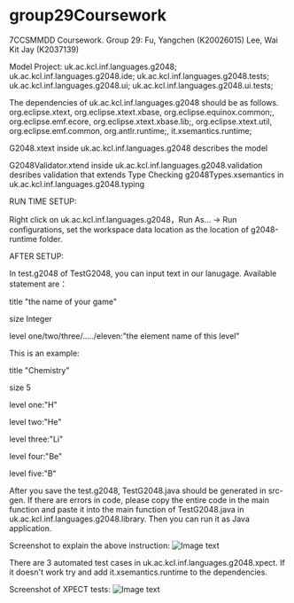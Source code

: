# group29Coursework
7CCSMMDD Coursework. Group 29:  Fu, Yangchen (K20026015)  Lee, Wai Kit Jay (K2037139)

Model Project: 
uk.ac.kcl.inf.languages.g2048;
uk.ac.kcl.inf.languages.g2048.ide;
uk.ac.kcl.inf.languages.g2048.tests;
uk.ac.kcl.inf.languages.g2048.ui;
uk.ac.kcl.inf.languages.g2048.ui.tests;

The dependencies of uk.ac.kcl.inf.languages.g2048 should be as follows.
 org.eclipse.xtext,
 org.eclipse.xtext.xbase,
 org.eclipse.equinox.common;,
 org.eclipse.emf.ecore,
 org.eclipse.xtext.xbase.lib;,
 org.eclipse.xtext.util,
 org.eclipse.emf.common,
 org.antlr.runtime;,
 it.xsemantics.runtime;

G2048.xtext inside uk.ac.kcl.inf.languages.g2048 describes the model

G2048Validator.xtend inside uk.ac.kcl.inf.languages.g2048.validation desribes validation that extends Type Checking g2048Types.xsemantics in uk.ac.kcl.inf.languages.g2048.typing


RUN TIME SETUP:

Right click on uk.ac.kcl.inf.languages.g2048，Run As... → Run configurations, set the workspace data location as the location of g2048-runtime folder.

AFTER SETUP:

In test.g2048 of TestG2048, you can input text in our lanugage. Available statement are：

title "the name of your game"

size Integer

level one/two/three/...../eleven:"the element name of this level"

This is an example:

title "Chemistry"

size 5

level one:"H"

level two:"He"

level three:"Li"

level four:"Be"

level five:"B"

After you save the test.g2048, TestG2048.java should be generated in src-gen. If there are errors in code, please copy the entire code in the main function and paste it into the main function of TestG2048.java in uk.ac.kcl.inf.languages.g2048.library. Then you can run it as Java application.

Screenshot to explain the above instruction: ![Image text](https://gyazo.com/3bc72e0f0777ee9603d072f435b6796b)

There are 3 automated test cases in uk.ac.kcl.inf.languages.g2048.xpect. If it doesn't work try and add it.xsemantics.runtime to the dependencies.

Screenshot of XPECT tests: ![Image text](https://gyazo.com/e237b87149cd28178afebea071ee25fc)
